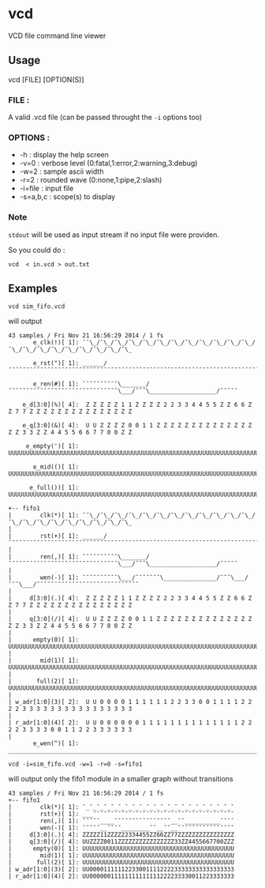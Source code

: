 # vcd

VCD file command line viewer

## Usage

vcd [FILE] [OPTION(S)]

### FILE :
A valid .vcd file (can be passed throught the `-i` options too)

### OPTIONS :
* -h	: display the help screen
* -v=0	: verbose level (0:fatal,1:error,2:warning,3:debug)
* -w=2	: sample ascii width
* -r=2	: rounded wave (0:none,1:pipe,2:slash)
* -i=file	: input file
* -s=a,b,c	: scope(s) to display

### Note
`stdout` will be used as input stream  if no input file were providen.

So you could do :

    vcd  < in.vcd > out.txt

## Examples

    vcd sim_fifo.vcd

will output

```
43 samples / Fri Nov 21 16:56:29 2014 / 1 fs
       e_clk(!)[ 1]: ¯¯\_/¯\_/¯\_/¯\_/¯\_/¯\_/¯\_/¯\_/¯\_/¯\_/¯\_/¯\_/¯\_/¯\_/¯\_/¯\_/¯\_/¯\_/¯\_/¯\_/¯\_
 
       e_rst(")[ 1]: ______/¯¯¯¯¯¯¯¯¯¯¯¯¯¯¯¯¯¯¯¯¯¯¯¯¯¯¯¯¯¯¯¯¯¯¯¯¯¯¯¯¯¯¯¯¯¯¯¯¯¯¯¯¯¯¯¯¯¯¯¯¯¯¯¯¯¯¯¯¯¯¯¯¯¯¯¯¯
 
       e_ren(#)[ 1]: ¯¯¯¯¯¯¯¯¯¯\_______/¯¯¯¯¯¯¯¯¯¯¯¯¯¯¯¯¯¯¯¯¯¯¯¯¯¯¯¯¯¯¯\___/¯¯¯\___________________/¯¯¯¯¯
 
    e_d[3:0](%)[ 4]:  Z Z Z Z Z 1 1 Z Z Z Z 2 2 3 3 4 4 5 5 Z Z 6 6 Z Z 7 7 Z Z Z Z Z Z Z Z Z Z Z Z Z Z Z
 
    e_q[3:0](&)[ 4]:  U U Z Z Z Z 0 0 1 1 Z Z Z Z Z Z Z Z Z Z Z Z Z Z Z Z 3 3 Z Z 4 4 5 5 6 6 7 7 0 0 Z Z
 
     e_empty(')[ 1]: UUUUUUUUUUUUUUUUUUUUUUUUUUUUUUUUUUUUUUUUUUUUUUUUUUUUUUUUUUUUUUUUUUUUUUUUUUUUUUUUUUUU
 
       e_mid(()[ 1]: UUUUUUUUUUUUUUUUUUUUUUUUUUUUUUUUUUUUUUUUUUUUUUUUUUUUUUUUUUUUUUUUUUUUUUUUUUUUUUUUUUUU
 
      e_full())[ 1]: UUUUUUUUUUUUUUUUUUUUUUUUUUUUUUUUUUUUUUUUUUUUUUUUUUUUUUUUUUUUUUUUUUUUUUUUUUUUUUUUUUUU
 
+-- fifo1
|        clk(*)[ 1]: ¯¯\_/¯\_/¯\_/¯\_/¯\_/¯\_/¯\_/¯\_/¯\_/¯\_/¯\_/¯\_/¯\_/¯\_/¯\_/¯\_/¯\_/¯\_/¯\_/¯\_/¯\_
|
|        rst(+)[ 1]: ______/¯¯¯¯¯¯¯¯¯¯¯¯¯¯¯¯¯¯¯¯¯¯¯¯¯¯¯¯¯¯¯¯¯¯¯¯¯¯¯¯¯¯¯¯¯¯¯¯¯¯¯¯¯¯¯¯¯¯¯¯¯¯¯¯¯¯¯¯¯¯¯¯¯¯¯¯¯
|
|        ren(,)[ 1]: ¯¯¯¯¯¯¯¯¯¯\_______/¯¯¯¯¯¯¯¯¯¯¯¯¯¯¯¯¯¯¯¯¯¯¯¯¯¯¯¯¯¯¯\___/¯¯¯\___________________/¯¯¯¯¯
|
|        wen(-)[ 1]: ¯¯¯¯¯¯¯¯¯¯\___/¯¯¯¯¯¯¯\_______________/¯¯¯\___/¯¯¯\___/¯¯¯¯¯¯¯¯¯¯¯¯¯¯¯¯¯¯¯¯¯¯¯¯¯¯¯¯¯
|
|     d[3:0](.)[ 4]:  Z Z Z Z Z 1 1 Z Z Z Z 2 2 3 3 4 4 5 5 Z Z 6 6 Z Z 7 7 Z Z Z Z Z Z Z Z Z Z Z Z Z Z Z
|
|     q[3:0](/)[ 4]:  U U Z Z Z Z 0 0 1 1 Z Z Z Z Z Z Z Z Z Z Z Z Z Z Z Z 3 3 Z Z 4 4 5 5 6 6 7 7 0 0 Z Z
|
|      empty(0)[ 1]: UUUUUUUUUUUUUUUUUUUUUUUUUUUUUUUUUUUUUUUUUUUUUUUUUUUUUUUUUUUUUUUUUUUUUUUUUUUUUUUUUUUU
|
|        mid(1)[ 1]: UUUUUUUUUUUUUUUUUUUUUUUUUUUUUUUUUUUUUUUUUUUUUUUUUUUUUUUUUUUUUUUUUUUUUUUUUUUUUUUUUUUU
|
|       full(2)[ 1]: UUUUUUUUUUUUUUUUUUUUUUUUUUUUUUUUUUUUUUUUUUUUUUUUUUUUUUUUUUUUUUUUUUUUUUUUUUUUUUUUUUUU
|
| w_adr[1:0](3)[ 2]:  U U 0 0 0 0 1 1 1 1 1 1 2 2 3 3 0 0 1 1 1 1 2 2 2 2 3 3 3 3 3 3 3 3 3 3 3 3 3 3 3 3
|
| r_adr[1:0](4)[ 2]:  U U 0 0 0 0 0 0 1 1 1 1 1 1 1 1 1 1 1 1 1 1 2 2 2 2 3 3 3 3 0 0 1 1 2 2 3 3 3 3 3 3
|
       e_wen(^)[ 1]: ____________________________________________________________________________________
```

    vcd -i=sim_fifo.vcd -w=1 -r=0 -s=fifo1

will output only the fifo1 module in a smaller graph without transitions

```
43 samples / Fri Nov 21 16:56:29 2014 / 1 fs
+-- fifo1
|        clk(*)[ 1]: ¯_¯_¯_¯_¯_¯_¯_¯_¯_¯_¯_¯_¯_¯_¯_¯_¯_¯_¯_¯_¯_¯  
|        rst(+)[ 1]: ___¯¯¯¯¯¯¯¯¯¯¯¯¯¯¯¯¯¯¯¯¯¯¯¯¯¯¯¯¯¯¯¯¯¯¯¯¯¯¯¯  
|        ren(,)[ 1]: ¯¯¯¯¯____¯¯¯¯¯¯¯¯¯¯¯¯¯¯¯¯__¯¯__________¯¯¯¯  
|        wen(-)[ 1]: ¯¯¯¯¯__¯¯¯¯________¯¯__¯¯__¯¯¯¯¯¯¯¯¯¯¯¯¯¯¯¯  
|     d[3:0](.)[ 4]: ZZZZZ11ZZZZ22334455ZZ66ZZ77ZZZZZZZZZZZZZZZZ  
|     q[3:0](/)[ 4]: UUZZZZ0011ZZZZZZZZZZZZZZZZ33ZZ4455667700ZZZ  
|      empty(0)[ 1]: UUUUUUUUUUUUUUUUUUUUUUUUUUUUUUUUUUUUUUUUUUU  
|        mid(1)[ 1]: UUUUUUUUUUUUUUUUUUUUUUUUUUUUUUUUUUUUUUUUUUU  
|       full(2)[ 1]: UUUUUUUUUUUUUUUUUUUUUUUUUUUUUUUUUUUUUUUUUUU  
| w_adr[1:0](3)[ 2]: UU00001111112233001111222233333333333333333  
| r_adr[1:0](4)[ 2]: UU00000011111111111111222233330011223333333
```